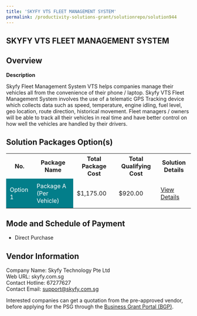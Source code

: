 ```yaml
---
title: 'SKYFY VTS FLEET MANAGEMENT SYSTEM'
permalink: /productivity-solutions-grant/solutionrepo/solution944
---
```


## SKYFY VTS FLEET MANAGEMENT SYSTEM

## Overview

**Description**

Skyfy Fleet Management System VTS helps companies manage their vehicles all from the convenience of their phone / laptop. Skyfy VTS Fleet Management System involves the use of a telematic GPS Tracking device which collects data such as speed, temperature, engine idling, fuel level, geo location, route direction, historical movement. Fleet managers / owners will be able to track all their vehicles in real time and have better control on how well the vehicles are handled by their drivers.

## Solution Packages Option(s)

<table>
<tr>
<th><b>No.</b></th>
<th><b>Package Name</b></th>
<th><b>Total Package Cost</b></th>
<th><b>Total Qualifying Cost</b></th>
<th><b>Solution Details</b></th>
</tr>
<tr>
<td style='padding: 10px; background-color: #037E8A; color: #FFFFFF;'>Option 1</td>
<td style='padding: 10px; background-color: #037E8A; color: #FFFFFF;'>Package A (Per Vehicle)</td>
<td style='padding: 10px;'>$1,175.00</td>
<td style='padding: 10px;'>$920.00</td>
<td style='padding: 10px;'><a href='/images/psg/Skyfy_Tech_SKYFY_VTS_Desensitised_Annex_3_Part1.pdf' target='_blank'>View Details</a></td>
</tr>
</table>

## Mode and Schedule of Payment

 - Direct Purchase

## Vendor Information

 Company Name: Skyfy Technology Pte Ltd<br>Web URL: skyfy.com.sg <br>Contact Hotline: 67277627 <br>Contact Email: support@skyfy.com.sg <br>

Interested companies can get a quotation from the pre-approved vendor, before applying for the PSG through the <a href='https://www.businessgrants.gov.sg/' target='_blank' rel='noopener'>Business Grant Portal (BGP)</a>.

<script src="/jquery/resize-tables.js"></script>
